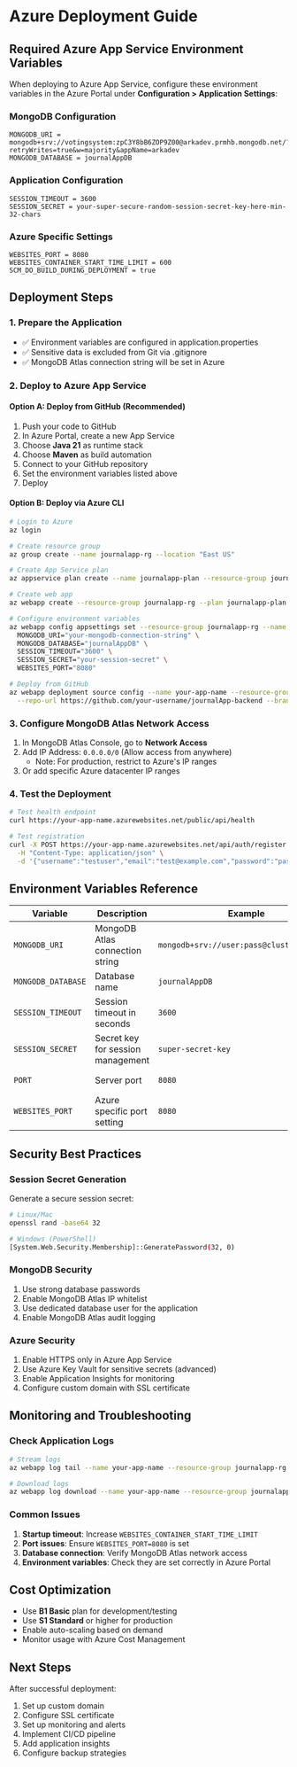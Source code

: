 # Azure Deployment Guide

## Required Azure App Service Environment Variables

When deploying to Azure App Service, configure these environment variables in the Azure Portal under **Configuration > Application Settings**:

### MongoDB Configuration

```
MONGODB_URI = mongodb+srv://votingsystem:zpC3Y8bB6ZOP9Z00@arkadev.prmhb.mongodb.net/?retryWrites=true&w=majority&appName=arkadev
MONGODB_DATABASE = journalAppDB
```

### Application Configuration

```
SESSION_TIMEOUT = 3600
SESSION_SECRET = your-super-secure-random-session-secret-key-here-min-32-chars
```

### Azure Specific Settings

```
WEBSITES_PORT = 8080
WEBSITES_CONTAINER_START_TIME_LIMIT = 600
SCM_DO_BUILD_DURING_DEPLOYMENT = true
```

## Deployment Steps

### 1. Prepare the Application

- ✅ Environment variables are configured in application.properties
- ✅ Sensitive data is excluded from Git via .gitignore
- ✅ MongoDB Atlas connection string will be set in Azure

### 2. Deploy to Azure App Service

#### Option A: Deploy from GitHub (Recommended)

1. Push your code to GitHub
2. In Azure Portal, create a new App Service
3. Choose **Java 21** as runtime stack
4. Choose **Maven** as build automation
5. Connect to your GitHub repository
6. Set the environment variables listed above
7. Deploy

#### Option B: Deploy via Azure CLI

```bash
# Login to Azure
az login

# Create resource group
az group create --name journalapp-rg --location "East US"

# Create App Service plan
az appservice plan create --name journalapp-plan --resource-group journalapp-rg --sku B1 --is-linux

# Create web app
az webapp create --resource-group journalapp-rg --plan journalapp-plan --name your-app-name --runtime "JAVA:21-java21"

# Configure environment variables
az webapp config appsettings set --resource-group journalapp-rg --name your-app-name --settings \
  MONGODB_URI="your-mongodb-connection-string" \
  MONGODB_DATABASE="journalAppDB" \
  SESSION_TIMEOUT="3600" \
  SESSION_SECRET="your-session-secret" \
  WEBSITES_PORT="8080"

# Deploy from GitHub
az webapp deployment source config --name your-app-name --resource-group journalapp-rg \
  --repo-url https://github.com/your-username/journalApp-backend --branch main --manual-integration
```

### 3. Configure MongoDB Atlas Network Access

1. In MongoDB Atlas Console, go to **Network Access**
2. Add IP Address: `0.0.0.0/0` (Allow access from anywhere)
   - Note: For production, restrict to Azure's IP ranges
3. Or add specific Azure datacenter IP ranges

### 4. Test the Deployment

```bash
# Test health endpoint
curl https://your-app-name.azurewebsites.net/public/api/health

# Test registration
curl -X POST https://your-app-name.azurewebsites.net/api/auth/register \
  -H "Content-Type: application/json" \
  -d '{"username":"testuser","email":"test@example.com","password":"password123"}'
```

## Environment Variables Reference

| Variable           | Description                       | Example                                   | Required                      |
| ------------------ | --------------------------------- | ----------------------------------------- | ----------------------------- |
| `MONGODB_URI`      | MongoDB Atlas connection string   | `mongodb+srv://user:pass@cluster.net/...` | Yes                           |
| `MONGODB_DATABASE` | Database name                     | `journalAppDB`                            | No (default: journalAppDB)    |
| `SESSION_TIMEOUT`  | Session timeout in seconds        | `3600`                                    | No (default: 3600)            |
| `SESSION_SECRET`   | Secret key for session management | `super-secret-key`                        | Yes                           |
| `PORT`             | Server port                       | `8080`                                    | No (Azure sets automatically) |
| `WEBSITES_PORT`    | Azure specific port setting       | `8080`                                    | Recommended                   |

## Security Best Practices

### Session Secret Generation

Generate a secure session secret:

```bash
# Linux/Mac
openssl rand -base64 32

# Windows (PowerShell)
[System.Web.Security.Membership]::GeneratePassword(32, 0)
```

### MongoDB Security

1. Use strong database passwords
2. Enable MongoDB Atlas IP whitelist
3. Use dedicated database user for the application
4. Enable MongoDB Atlas audit logging

### Azure Security

1. Enable HTTPS only in Azure App Service
2. Use Azure Key Vault for sensitive secrets (advanced)
3. Enable Application Insights for monitoring
4. Configure custom domain with SSL certificate

## Monitoring and Troubleshooting

### Check Application Logs

```bash
# Stream logs
az webapp log tail --name your-app-name --resource-group journalapp-rg

# Download logs
az webapp log download --name your-app-name --resource-group journalapp-rg
```

### Common Issues

1. **Startup timeout**: Increase `WEBSITES_CONTAINER_START_TIME_LIMIT`
2. **Port issues**: Ensure `WEBSITES_PORT=8080` is set
3. **Database connection**: Verify MongoDB Atlas network access
4. **Environment variables**: Check they are set correctly in Azure Portal

## Cost Optimization

- Use **B1 Basic** plan for development/testing
- Use **S1 Standard** or higher for production
- Enable auto-scaling based on demand
- Monitor usage with Azure Cost Management

## Next Steps

After successful deployment:

1. Set up custom domain
2. Configure SSL certificate
3. Set up monitoring and alerts
4. Implement CI/CD pipeline
5. Add application insights
6. Configure backup strategies
